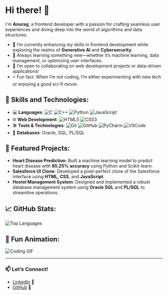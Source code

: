# Hi there! 👋

I'm **Anurag**, a frontend developer with a passion for crafting seamless user experiences and diving deep into the world of algorithms and data structures.

- 🔭 I’m currently enhancing my skills in frontend development while exploring the realms of **Generative AI** and **Cybersecurity**.
- 🌱 Always learning something new—whether it’s machine learning, data management, or optimizing user interfaces.
- 👯 I’m open to collaborating on web development projects or data-driven applications!
- ⚡ Fun fact: When I’m not coding, I’m either experimenting with new tech or enjoying a good sci-fi movie.

## 🚀 Skills and Technologies:
- 💻 **Languages**: ![C](https://img.shields.io/badge/-C-333333?style=flat&logo=c) ![C++](https://img.shields.io/badge/-C++-333333?style=flat&logo=c%2B%2B) ![Python](https://img.shields.io/badge/-Python-333333?style=flat&logo=python) ![JavaScript](https://img.shields.io/badge/-JavaScript-333333?style=flat&logo=javascript)
- 🌐 **Web Development**: ![HTML5](https://img.shields.io/badge/-HTML5-333333?style=flat&logo=html5) ![CSS3](https://img.shields.io/badge/-CSS3-333333?style=flat&logo=css3)
- 🛠 **Tools & Technologies**: ![Git](https://img.shields.io/badge/-Git-333333?style=flat&logo=git) ![GitHub](https://img.shields.io/badge/-GitHub-333333?style=flat&logo=github) ![PyCharm](https://img.shields.io/badge/-PyCharm-333333?style=flat&logo=pycharm) ![VSCode](https://img.shields.io/badge/-VS%20Code-333333?style=flat&logo=visual-studio-code)
- 💾 **Databases**: Oracle, SQL, PL/SQL

## 💼 Featured Projects:
- **Heart Disease Prediction**: Built a machine learning model to predict heart disease with **85.25% accuracy** using Python and Scikit-learn.
- **Salesforce UI Clone**: Developed a pixel-perfect clone of the Salesforce interface using **HTML, CSS**, and **JavaScript**.
- **Hostel Management System**: Designed and implemented a robust database management system using **Oracle SQL** and **PL/SQL** to streamline operations.

## 📈 GitHub Stats:


![Top Languages](https://github-readme-stats.vercel.app/api/top-langs/?username=AlgoAnurag&layout=compact)

## 👾 Fun Animation:
![Coding GIF](https://media.giphy.com/media/LmNwrBhejkK9EFP504/giphy.gif)

---

### 📫 Let’s Connect!
- [LinkedIn](https://www.linkedin.com/in/algoanurag)  🔗
- [GitHub](https://github.com/AlgoAnurag)  🐙
 
